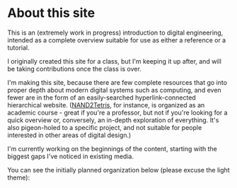 # About this site

This is an (extremely work in progress) introduction to digital engineering, intended as a complete
overview suitable for use as either a reference or a tutorial.

I originally created this site for a class, but I'm keeping it up after, and will be taking
 contributions
once the class is over.

I'm making this site, because there are few complete resources that go into proper depth about modern
digital systems such as computing, and even fewer are in the form of an easily-searched
hyperlink-connected hierarchical website.  ([NAND2Tetris](https://www.nand2tetris.org), for instance,
is organized as an academic course - great if you're a professor, but not if you're looking for a quick 
overview or, conversely, an in-depth exploration of everything.  It's also pigeon-holed to a
specific project, and not suitable for people interested in other areas of digital design.)

I'm currently working on the beginnings of the content, starting with the biggest gaps I've noticed in existing
media.

You can see the initially planned organization below (please excuse the light theme):

<!-- <img src="sitemap.svg" width=100% height=auto/> -->
<object data="sitemap.svg" type="image/svg+xml"> </object>
